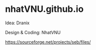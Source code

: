 # nhatVNU.github.io

Idea: Dranix

Design & Coding: NhatVNU

https://sourceforge.net/projects/seb/files/

